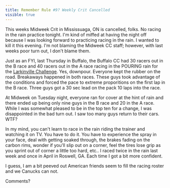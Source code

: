 ---title: Remember Rule #9? Weekly Crit Cancelledvisible: true---<p style="text-align: left;">
  This weeks Midweek Crit in Mississuaga, ON is cancelled, folks. No racing in the rain practice tonight. I'm kind of miffed at having the night off because I was looking forward to practicing racing in the rain. I wanted to kill it this evening. I'm not blaming the Midweek CC staff; however, with last weeks poor turn out, I don't blame them.
</p>

<p style="text-align: left;">
  Just as an FYI, last Thursday in Buffalo, the Buffalo CC had 30 racers out in the B race and 40 racers out in the A race racing in the POURING rain for the&nbsp;<a href="http://www.buffalobicycling.com/racing.php?type=2&series=12" title="Larkinville Challenge" target="_blank">Larkinville Challenge</a>. Yes, downpour. Everyone kept the rubber on the road. Breakaways happened in both races. These guys took advantage of the conditions and forced the pace to extreme proporitions on the first lap in the B race. Three guys got a 30 sec lead on the pack 10 laps into the race.&nbsp;
</p>

<p style="text-align: left;">
  At Midweek on Tuesday night, everyone ran for cover at the hint of rain and there ended up being only nine guys in the B race and 20 in the A race. While I was somewhat pleased to be in the top ten for a change, I was disappointed in the bad turn out. I saw too many guys return to their cars. WTF?
</p>

<p style="text-align: left;">
  In my mind, you can't learn to race in the rain riding the trainer and watching it on TV. You have to do it. You have to experience the spray in your face, deal with getting soaked through, the brakes fading on the carbon rims, wonder if you'll slip out on a corner, feel the tires lose grip as you sprint out of corner a little too hard, etc.. I raced twice in the rain last week and once in April in Roswell, GA. Each time I got a bit more confident.
</p>

<p style="text-align: left;">
  I guess, I am a bit peeved out American friends seem to fill the racing roster and we Canucks can not.
</p>

<p style="text-align: left;">
  Comments?
</p>